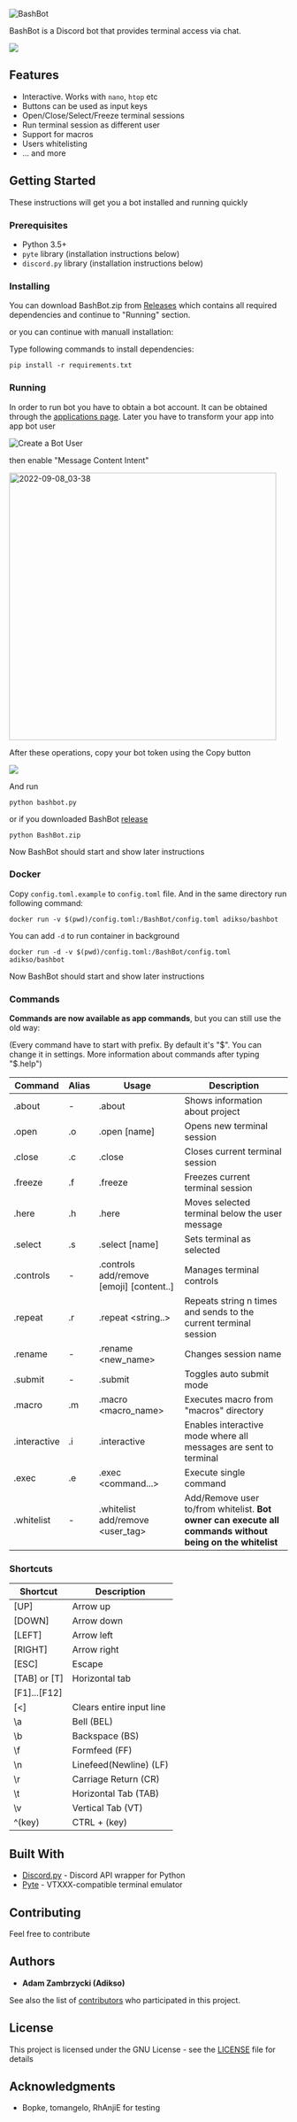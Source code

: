 ![BashBot](https://i.imgur.com/oHESoVW.png)

BashBot is a Discord bot that provides terminal access via chat.

![](https://i.imgur.com/seKhece.png)

## Features
* Interactive. Works with `nano`, `htop` etc
* Buttons can be used as input keys
* Open/Close/Select/Freeze terminal sessions
* Run terminal session as different user
* Support for macros
* Users whitelisting
* ... and more

## Getting Started

These instructions will get you a bot installed and running quickly

### Prerequisites
* Python 3.5+
* `pyte` library (installation instructions below)
* `discord.py` library (installation instructions below)

### Installing

You can download BashBot.zip from [Releases](https://github.com/Adikso/BashBot/releases) 
which contains all required dependencies and continue to "Running" section.

or you can continue with manuall installation:

Type following commands to install dependencies:
```
pip install -r requirements.txt
```

### Running
In order to run bot you have to obtain a bot account. It can be obtained through the [applications page](https://discordapp.com/developers/applications/me#top). 
Later you have to transform your app into app bot user

![Create a Bot User](https://i.imgur.com/98eUWrP.png)

then enable "Message Content Intent"

<img width="483" alt="2022-09-08_03-38" src="https://user-images.githubusercontent.com/1407751/189014783-7b84e5dc-bce2-4a69-8ed1-62e1638191bb.png">


After these operations, copy your bot token using the Copy button

![](https://i.imgur.com/m4L67Hs.png)

And run
```
python bashbot.py
```
or if you downloaded BashBot [release](https://github.com/Adikso/BashBot/releases) 
```
python BashBot.zip
```

Now BashBot should start and show later instructions

### Docker
Copy `config.toml.example` to `config.toml` file. And in the same directory run following command:
```
docker run -v $(pwd)/config.toml:/BashBot/config.toml adikso/bashbot
```
You can add `-d` to run container in background
```
docker run -d -v $(pwd)/config.toml:/BashBot/config.toml adikso/bashbot
```

Now BashBot should start and show later instructions

### Commands

**Commands are now available as app commands**, but you can still use the old way:

(Every command have to start with prefix. By default it's "$". You can change it in settings. More information about commands after typing "$.help")

Command | Alias | Usage | Description 
------------ | ------------- | ------------- | ------------- 
.about |-|.about|Shows information about project
.open | .o | .open [name] | Opens new terminal session
.close | .c | .close | Closes current terminal session
.freeze | .f | .freeze | Freezes current terminal session
.here | .h | .here | Moves selected terminal below the user message
.select | .s | .select [name] | Sets terminal as selected
.controls |-|.controls add/remove [emoji] [content..] | Manages terminal controls
.repeat | .r | .repeat <n> <string..> | Repeats string n times and sends to the current terminal session
.rename | - | .rename <new_name> | Changes session name
.submit | - | .submit | Toggles auto submit mode
.macro | .m | .macro <macro_name> | Executes macro from "macros" directory
.interactive | .i | .interactive | Enables interactive mode where all messages are sent to terminal
.exec | .e | .exec <command...> | Execute single command
.whitelist | - | .whitelist add/remove <user_tag> | Add/Remove user to/from whitelist. **Bot owner can execute all commands without being on the whitelist**

### Shortcuts
Shortcut | Description
------------ | ------------- |
[UP] | Arrow up
[DOWN] | Arrow down
[LEFT] | Arrow left
[RIGHT] | Arrow right
[ESC] | Escape
[TAB] or [T] | Horizontal tab
[F1]...[F12]|
[<] | Clears entire input line
\a|Bell (BEL)
\b|Backspace (BS)
\f|Formfeed (FF)
\n|Linefeed(Newline) (LF)
\r|Carriage Return (CR)
\t|Horizontal Tab (TAB)
\v|Vertical Tab (VT)
^(key) | CTRL + (key)


## Built With

* [Discord.py](https://github.com/Rapptz/discord.py) - Discord API wrapper for Python
* [Pyte](https://github.com/selectel/pyte) - VTXXX-compatible terminal emulator

## Contributing

Feel free to contribute

## Authors

* **Adam Zambrzycki (Adikso)**

See also the list of [contributors](https://github.com/Adikso/BashBot/contributors) who participated in this project.

## License

This project is licensed under the GNU License - see the [LICENSE](LICENSE) file for details

## Acknowledgments

* Bopke, tomangelo, RhAnjiE for testing

